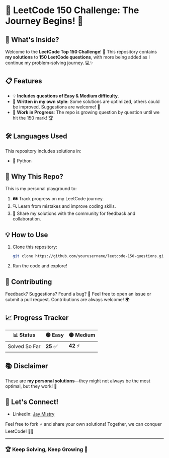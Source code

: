 # 🚀 LeetCode 150 Challenge: The Journey Begins! 🌟

## 🧩 What's Inside?

Welcome to the **LeetCode Top 150 Challenge**! 🎯 This repository contains **my solutions** to **150 LeetCode questions**, with more being added as I continue my problem-solving journey. 💻✨

## 📋 Features

- 💡 **Includes questions of Easy & Medium difficulty**.
- 🧠 **Written in my own style**: Some solutions are optimized, others could be improved. Suggestions are welcome! 🤝
- 🔄 **Work in Progress**: The repo is growing question by question until we hit the 150 mark! 🏆

## 🛠️ Languages Used

This repository includes solutions in:

- 🐍 Python

## 🌟 Why This Repo?

This is my personal playground to:

1. 🛤️ Track progress on my LeetCode journey.
2. 🔍 Learn from mistakes and improve coding skills.
3. 🎉 Share my solutions with the community for feedback and collaboration.

## 💡 How to Use

1. Clone this repository:
   ```bash
   git clone https://github.com/yourusername/leetcode-150-questions.git
   ```
2. Run the code and explore!

## 📝 Contributing

Feedback? Suggestions? Found a bug? 🐞
Feel free to open an issue or submit a pull request. Contributions are always welcome! 🌍

## 📈 Progress Tracker

| 📊 Status     | 🟢 Easy      | 🟡 Medium    |
| ------------- | ------------ | ------------ |
| Solved So Far | **25** ✅ | **42** ⚡ |

## 📚 Disclaimer

These are **my personal solutions**—they might not always be the most optimal, but they work! 🌟

## 🎉 Let's Connect!

- LinkedIn: [Jay Mistry](https://www.linkedin.com/in/jay-mistry-15a5091b0/)

Feel free to fork ⭐ and share your own solutions! Together, we can conquer LeetCode! 💪🔥

---

### 🏆 Keep Solving, Keep Growing 🌱
